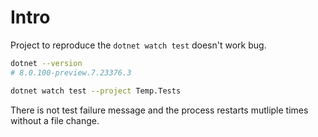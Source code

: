 # Intro

Project to reproduce the `dotnet watch test` doesn't work bug.

```sh
dotnet --version
# 8.0.100-preview.7.23376.3

dotnet watch test --project Temp.Tests
```

There is not test failure message and the process restarts mutliple times without a file change.